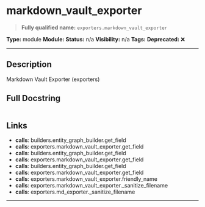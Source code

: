# markdown_vault_exporter
> **Fully qualified name:** `exporters.markdown_vault_exporter`

**Type:** module
**Module:** 
**Status:** n/a
**Visibility:** n/a
**Tags:** 
**Deprecated:** ❌

---

## Description
Markdown Vault Exporter (exporters)

## Full Docstring
```

```

## Links
- **calls**: builders.entity_graph_builder.get_field
- **calls**: exporters.markdown_vault_exporter.get_field
- **calls**: builders.entity_graph_builder.get_field
- **calls**: exporters.markdown_vault_exporter.get_field
- **calls**: builders.entity_graph_builder.get_field
- **calls**: exporters.markdown_vault_exporter.get_field
- **calls**: exporters.markdown_vault_exporter.friendly_name
- **calls**: exporters.markdown_vault_exporter._sanitize_filename
- **calls**: exporters.md_exporter._sanitize_filename


---
